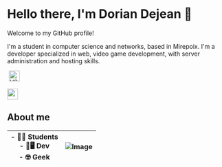 # Hello there, I'm Dorian Dejean 👋

Welcome to my GitHub profile!

I'm a student in computer science and networks, based in Mirepoix. I'm a developer specialized in web, video game development, with server administration and hosting skills.

<p>
<img alt="">
<img alt="VScode" src="" height=25/>
</p>

<p>
<a href="www.linkedin.com/in/dorian-dejean-810834293"><img src="https://camo.githubusercontent.com/e29d44dace6b7181b0d3f31d47de99ed79bfdbb724e34d16f286793ad296da4f/68747470733a2f2f696d672e736869656c64732e696f2f62616467652f2d5653636f64652d3030374143433f7374796c653d666c61742d737175617265266c6f676f3d76697375616c73747564696f636f6465266c6f676f436f6c6f723d7768697465" height=25></a>

</p>

## About me

| - 🧑‍🎓 Students<br>- 👨🖥️ Dev<br>- 🤓 Geek | ![Image](https://img.freepik.com/photos-gratuite/contexte-programmation-personne-travaillant-codes-ordinateur_23-2150010125.jpg?t=st=1716637975~exp=1716641575~hmac=18bea327c1b89328d017ada7dbb56769f43953aebca3db18c073948239637613&w=1380) |
| ---------------------------------------- | -------------------------------------------------------------------------------------------------------------------------------------------------------------------------------------------------------------------------------------------- |
